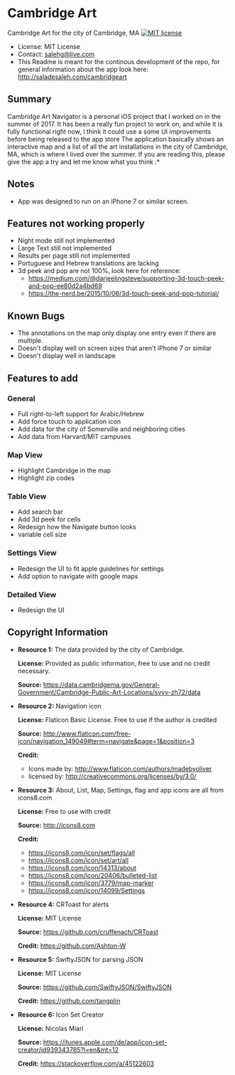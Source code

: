 # Cambridge Art
Cambridge Art for the city of Cambridge, MA
[![MIT license](https://img.shields.io/badge/license-MIT-lightgrey.svg)](https://https://raw.githubusercontent.com/qirh/CambridgeArt/master/LICENSE.txt)
* License: MIT License
* Contact: salehg@live.com
* This Readme is meant for the continous development of the repo, for general information about the app look here: http://saladesaleh.com/cambridgeart

## Summary
Cambridge Art Navigator is a personal iOS project that I worked on in the summer of 2017. It has been a really fun project to work on, and while it is fully functional right now, I think it could use a some UI improvements before being released to the app store The application basically shows an interactive map and a list of all the art installations in the city of Cambridge, MA, which is where I lived over the summer. If you are reading this, please give the app a try and let me know what you think :*

## Notes
 * App was designed to run on an iPhone 7 or similar screen.

## Features not working properly
 * Night mode still not implemented
 * Large Text still not implemented
 * Results per page still not implemented
 * Portuguese and Hebrew translations are lacking
 * 3d peek and pop are not 100%, look here for reference:
    * https://medium.com/@darjeelingsteve/supporting-3d-touch-peek-and-pop-ee80d2a4bd69
    * https://the-nerd.be/2015/10/06/3d-touch-peek-and-pop-tutorial/

## Known Bugs
 * The annotations on the map only display one entry even if there are multiple.
 * Doesn't display well on screen sizes that aren't iPhone 7 or similar
 * Doesn't display well in landscape

## Features to add
### General
 * Full right-to-left support for Arabic/Hebrew
 * Add force touch to application icon
 * Add data for the city of Somerville and neighboring cities
 * Add data from Harvard/MIT campuses
### Map View
 * Highlight Cambridge in the map
 * Highlight zip codes
### Table View
 * Add search bar
 * Add 3d peek for cells
 * Redesign how the Navigate button looks
 * variable cell size
### Settings View
 * Redesign the UI to fit apple guidelines for settings
 * Add option to navigate with google maps
### Detailed View
 * Redesign the UI

## Copyright Information
 * **Resource 1:** The data provided by the city of Cambridge.
 
   **License:** Provided as public information, free to use and no credit necessary.
   
   **Source:** https://data.cambridgema.gov/General-Government/Cambridge-Public-Art-Locations/svyv-zh72/data  

 * **Resource 2:** Navigation icon
 
   **License:** Flaticon Basic License. Free to use if the author is credited
   
   **Source:** http://www.flaticon.com/free-icon/navigation_149049#term=navigate&page=1&position=3
   
   **Credit:**
    * Icons made by: http://www.flaticon.com/authors/madebyoliver
    * licensed by: http://creativecommons.org/licenses/by/3.0/
 * **Resource 3:** About, List, Map, Settings, flag and app icons are all from icons8.com
   
   **License:** Free to use with credit
   
   **Source:** http://icons8.com
   
   **Credit:**
     * https://icons8.com/icon/set/flags/all
     * https://icons8.com/icon/set/art/all
     * https://icons8.com/icon/14313/about
     * https://icons8.com/icon/20406/bulleted-list
     * https://icons8.com/icon/3779/map-marker
     * https://icons8.com/icon/14099/Settings

 * **Resource 4:** CRToast for alerts
   
   **License:** MIT License
   
   **Source:** https://github.com/cruffenach/CRToast
   
   **Credit:** https://github.com/Ashton-W
     
 * **Resource 5:** SwiftyJSON for parsing JSON
   
   **License:** MIT License
   
   **Source:** https://github.com/SwiftyJSON/SwiftyJSON
   
   **Credit:** https://github.com/tangplin
       
 * **Resource 6:** Icon Set Creator
     
   **License:** Nicolas Miari
     
   **Source:** https://itunes.apple.com/de/app/icon-set-creator/id939343785?l=en&mt=12
	 
   **Credit:** https://stackoverflow.com/a/45122603